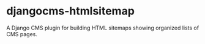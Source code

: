 # djangocms-htmlsitemap
A Django CMS plugin for building HTML sitemaps showing organized lists of CMS pages.
